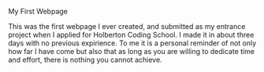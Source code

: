 My First Webpage

This was the first webpage I ever created, and submitted as my entrance project when I applied for Holberton Coding School. I made it in about three days with no previous expirience.
To me it is a personal reminder of not only how far I have come but also that as long as you are willing to dedicate time and effort, there is nothing you cannot achieve.
